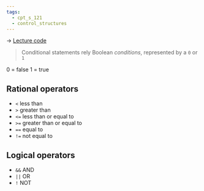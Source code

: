 ```yaml
---
tags:
  - cpt_s_121
  - control_structures
---
```


-> [Lecture code](https://github.com/mathletedev/cpt_s/blob/main/121/lectures/2023-09-15)

> Conditional statements rely Boolean *conditions*, represented by a `0` or `1`

0 = false
1 = true

## Rational operators

- `<` less than
- `>` greater than
- `<=` less than or equal to
- `>=` greater than or equal to
- `==` equal to
- `!=` not equal to

## Logical operators

- `&&` AND
- `||` OR
- `!` NOT